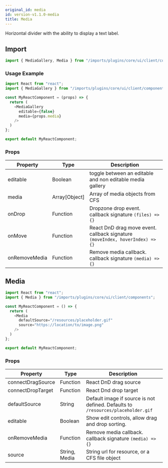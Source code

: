 ```yaml
---
original_id: media
id: version-v1.1.0-media
title: Media
---
```

    
Horizontal divider with the ability to display a text label.

## Import

```javascript
import { MediaGallery, Media } from "/imports/plugins/core/ui/client/components";
```

### Usage Example

```javascript
import React from "react";
import { MediaGallery } from "/imports/plugins/core/ui/client/components";

const MyReactComponent = (props) => {
  return (
    <MediaGallery
      editable={false}
      media={props.media}
    />
  )
};

export default MyReactComponent;
```

### Props

| Property      | Type          | Description                                                                      |
| ------------- | ------------- | -------------------------------------------------------------------------------- |
| editable      | Boolean       | toggle between an editable and non editable media gallery                        |
| media         | Array[Object] | Array of media objects from CFS                                                  |
| onDrop        | Function      | Dropzone drop event. callback signature `(files) => {}`                       |
| onMove        | Function      | React DnD drag move event. callback signature `(moveIndex, hoverIndex) => {}` |
| onRemoveMedia | Function      | Remove media callback. callback signature `(media) => {}`                     |

## Media

```javascript
import React from "react";
import { Media } from "/imports/plugins/core/ui/client/components";

const MyReactComponent = () => {
  return (
    <Media
      defaultSource="/resources/placeholder.gif"
      source="https://location/to/image.png"
    />
  )
};

export default MyReactComponent;
```

### Props

| Property          | Type          | Description                                                                      |
| ----------------- | ------------- | -------------------------------------------------------------------------------- |
| connectDragSource | Function      | React DnD drag source                                                            |
| connectDropTarget | Function      | React Dnd drop target                                                            |
| defaultSource     | String        | Default image if source is not defined. Defaults to `/resources/placeholder.gif` |
| editable          | Boolean       | Show edit controls, allow drag and drop sorting.                                 |
| onRemoveMedia     | Function      | Remove media callback. callback signature `(media) => {}`                     |
| source            | String, Media | String url for resource, or a CFS file object                                    |
